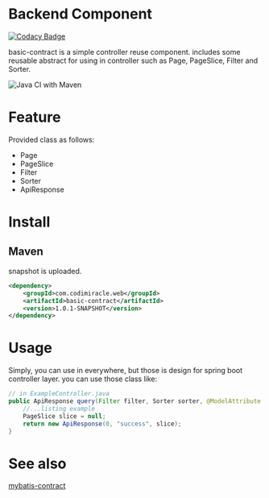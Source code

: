 # Backend Component

[![Codacy Badge](https://api.codacy.com/project/badge/Grade/36a23250fb314ab89c5d36da96ab3dda)](https://app.codacy.com/manual/codimiracle/basic-contract?utm_source=github.com&utm_medium=referral&utm_content=codimiracle/basic-contract&utm_campaign=Badge_Grade_Dashboard)

basic-contract is a simple controller reuse component.
includes some reusable abstract for using in controller such as Page, PageSlice, Filter and Sorter.

![Java CI with Maven](https://github.com/codimiracle/basic-contract/workflows/Java%20CI%20with%20Maven/badge.svg)

# Feature
Provided class as follows:
* Page
* PageSlice
* Filter
* Sorter
* ApiResponse
# Install
## Maven
snapshot is uploaded.
```xml
<dependency>
    <groupId>com.codimiracle.web</groupId>
    <artifactId>basic-contract</artifactId>
    <version>1.0.1-SNAPSHOT</version>
</dependency>
```
# Usage
Simply, you can use in everywhere, but those is design for spring boot controller layer. you can use those class like:
```java
// in ExampleController.java
public ApiResponse query(Filter filter, Sorter sorter, @ModelAttribute Page page) {
    //...listing example
    PageSlice slice = null; 
    return new ApiResponse(0, "success", slice);
}
```
# See also
[mybatis-contract](https://github.com/codimiracle/mybatis-contract)
